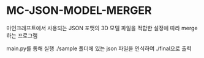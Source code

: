 # MC-JSON-MODEL-MERGER
마인크래프트에서 사용되는 JSON 포맷의 3D 모델 파일을 적합한 설정에 따라 merge하는 프로그램

main.py를 통해 실행
./sample 폴더에 있는 json 파일을 인식하여 ./final으로 출력
